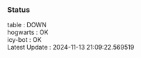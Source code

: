 ### Status


table : DOWN  
hogwarts : OK  
icy-bot : OK  
Latest Update : 2024-11-13 21:09:22.569519
